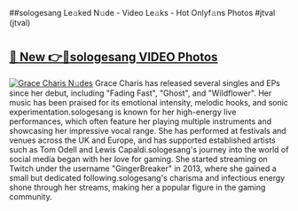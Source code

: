 ##sologesang Le𝚊ked N𝚞de - Video Le𝚊ks - Hot Onlyf𝚊ns Photos #jtval (jtval)

# <h2><a href="https://mediaupload.pro?title=sologesang&ref=9FEB">🔗 New 👉🔴sologesang VIDEO Photos</a></h2>

[![Grace Charis N𝚞des](https://i.imgur.com/rIISA9y.gif)](https://mediaupload.pro?title=sologesang&ref=9FEB)
Grace Charis has released several singles and EPs since her debut, including "Fading Fast", "Ghost", and "Wildflower". Her music has been praised for its emotional intensity, melodic hooks, and sonic experimentation.sologesang is known for her high-energy live performances, which often feature her playing multiple instruments and showcasing her impressive vocal range. She has performed at festivals and venues across the UK and Europe, and has supported established artists such as Tom Odell and Lewis Capaldi.sologesang's journey into the world of social media began with her love for gaming. She started streaming on Twitch under the username "GingerBreaker" in 2013, where she gained a small but dedicated following.sologesang's charisma and infectious energy shone through her streams, making her a popular figure in the gaming community.